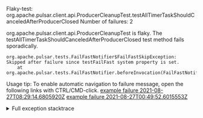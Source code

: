         
Flaky-test: org.apache.pulsar.client.api.ProducerCleanupTest.testAllTimerTaskShouldCanceledAfterProducerClosed
Number of failures: 2

org.apache.pulsar.client.api.ProducerCleanupTest is flaky. The testAllTimerTaskShouldCanceledAfterProducerClosed test method fails sporadically.

```
org.apache.pulsar.tests.FailFastNotifier$FailFastSkipException: Skipped after failure since testFailFast system property is set.
	at org.apache.pulsar.tests.FailFastNotifier.beforeInvocation(FailFastNotifier.java:88)

```

Usage tip: To enable automatic navigation to failure message, open the following links with CTRL/CMD-click.
[example failure 2021-08-27T08:29:14.6805920Z](https://github.com/apache/pulsar/runs/3441181143?check_suite_focus=true#step:9:816)
[example failure 2021-08-27T00:49:52.6015553Z](https://github.com/apache/pulsar/runs/3438608157?check_suite_focus=true#step:9:812)


<details>
<summary>Full exception stacktrace</summary>
<code><pre>
org.apache.pulsar.tests.FailFastNotifier$FailFastSkipException: Skipped after failure since testFailFast system property is set.
	at org.apache.pulsar.tests.FailFastNotifier.beforeInvocation(FailFastNotifier.java:88)

</pre></code>
</details>


